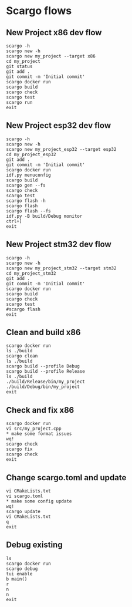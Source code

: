 # Scargo flows

## New Project x86 dev flow

```console
scargo -h
scargo new -h
scargo new my_project --target x86
cd my_project
git status
git add .
git commit -m 'Initial commit'
scargo docker run
scargo build
scargo check
scargo test
scargo run
exit
```

## New Project esp32 dev flow

```console
scargo -h
scargo new -h
scargo new my_project_esp32 --target esp32
cd my_project_esp32
git add .
git commit -m 'Initial commit'
scargo docker run
idf.py menuconfig
scargo build
scargo gen --fs
scargo check
scargo test
scargo flash -h
scargo flash
scargo flash --fs
idf.py -B build/Debug monitor
ctrl+]
exit
```


## New Project stm32 dev flow

```console
scargo -h
scargo new -h
scargo new my_project_stm32 --target stm32
cd my_project_stm32
git add .
git commit -m 'Initial commit'
scargo docker run
scargo build
scargo check
scargo test
#scargo flash
exit
```

## Clean and build x86

```console
scargo docker run
ls ./build 
scargo clean
ls ./build 
scargo build --profile Debug
scargo build --profile Release
ls ./build 
./build/Release/bin/my_project
./build/Debug/bin/my_project
exit
```

## Check and fix x86

```console
scargo docker run
vi src/my_project.cpp
* make some format issues
wq!
scargo check
scargo fix 
scargo check
exit
```

## Change scargo.toml and update

```console
vi CMakeLists.txt
vi scargo.toml
* make some config update
wq!
scargo update
vi CMakeLists.txt
q
exit
```

## Debug existing

```console
ls
scargo docker run
scargo debug
tui enable
b main()
r
n
n
exit
```

